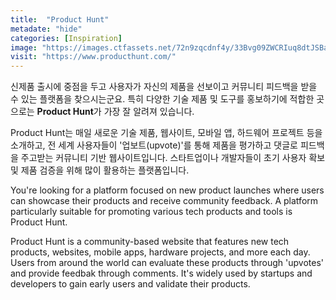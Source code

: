 ```yaml
---
title:  "Product Hunt"
metadate: "hide"
categories: [Inspiration]
image: "https://images.ctfassets.net/72n9zqcdnf4y/33Bvg09ZWCRIuq8dtJSBaI/2a927c19b494bd895da84fe9a1b5c0a9/product-hunt.jpg"
visit: "https://www.producthunt.com/"
---
```

신제품 출시에 중점을 두고 사용자가 자신의 제품을 선보이고 커뮤니티 피드백을 받을 수 있는 플랫폼을 찾으시는군요. 특히 다양한 기술 제품 및 도구를 홍보하기에 적합한 곳으로는 **Product Hunt**가 가장 잘 알려져 있습니다.

Product Hunt는 매일 새로운 기술 제품, 웹사이트, 모바일 앱, 하드웨어 프로젝트 등을 소개하고, 전 세계 사용자들이 '업보트(upvote)'를 통해 제품을 평가하고 댓글로 피드백을 주고받는 커뮤니티 기반 웹사이트입니다. 스타트업이나 개발자들이 초기 사용자 확보 및 제품 검증을 위해 많이 활용하는 플랫폼입니다.

You're looking for a platform focused on new product launches where users can showcase their products and receive community feedback. A platform particularly suitable for promoting various tech products and tools is Product Hunt.

Product Hunt is a community-based website that features new tech products, websites, mobile apps, hardware projects, and more each day. Users from around the world can evaluate these products through 'upvotes' and provide feedbak through comments. It's widely used by startups and developers to gain early users and validate their products.
